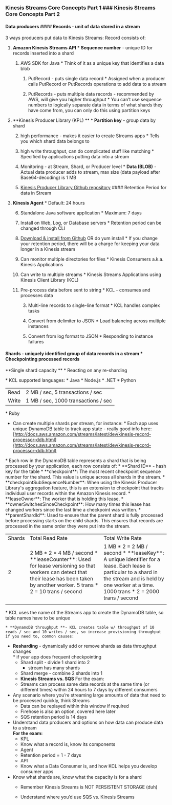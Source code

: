 ### Kinesis Streams Core Concepts Part 1	### Kinesis Streams Core Concepts Part 2
	
#### **Data producers** 	#### Records - unit of data stored in a stream
	
3 ways producers put data to Kinesis Streams:	Record consists of:
	
1. **Amazon Kinesis Streams API**	* **Sequence number** - unique ID for records inserted into a shard
	
    1. AWS SDK for Java	    * Think of it as a unique key that identifies a data blob
	
        1. PutRecord - puts single data record	    * Assigned when a producer calls PutRecord or PutRecords operations to add data to a stream
	
        2. PutRecords - puts multiple data records - recommended by AWS, will give you higher throughput	    * You can’t use sequence numbers to logically separate data in terms of what shards they have come from, you can only do this using partition keys
	
2. **Kinesis Producer Library (KPL) **	* **Partition key** - group data by shard
	
    2. high performance - makes it easier to create Streams apps 	    * Tells you which shard data belongs to
	
    3. high write throughput, can do complicated stuff like matching	    * Specified by applications putting data into a stream
	
    4. Monitoring - at Stream, Shard, or Producer level	* **Data (BLOB)** - Actual data producer adds to stream, max size (data payload after Base64-decoding) is 1 MB
	
    5. [Kinesis Producer Library Github repository](https://github.com/awslabs/amazon-kinesis-producer)	#### Retention Period for data in Stream
	
3. **Kinesis Agent**	* Default: 24 hours
	
    6. Standalone Java software application	* Maximum: 7 days
	
    7. Install on Web, Log, or Database servers	* Retention period can be changed through CLI
	
    8. [Download & install from Github](https://github.com/awslabs/amazon-kinesis-agent) OR do yum install	* If you change your retention period, there will be a charge for keeping your data longer in a Kinesis stream
	
    9. Can monitor multiple directories for files	* Kinesis Consumers a.k.a. Kinesis Applications
	
    10. Can write to multiple streams	* Kinesis Streams Applications using Kinesis Client Library (KCL)
	
    11. Pre-process data before sent to string	* KCL - consumes and processes data
	
        3. Multi-line records to single-line format	* KCL handles complex tasks
	
        4. Convert from delimiter to JSON	    * Load balancing across multiple instances
	
        5. Convert from log format to JSON	    * Responding to instance failures
	
#### Shards - uniquely identified group of data records in a stream	    * Checkpointing processed records
	
**Single shard capacity **	    * Reacting on any re-sharding
	
<table>	* KCL supported languages:
  <tr>	
    <td>Read</td>	    * Java
    <td>2 MB / sec, 5 transactions / sec</td>	
  </tr>	    * Node.js
  <tr>	
    <td>Write</td>	    * .NET
    <td>1 MB / sec, 1000 transactions / sec</td>	
  </tr>	    * Python
</table>	
	    * Ruby
	
* Can create multiple shards per stream, for instance:	* Each app uses unique DynamoDB table to track app state - really good info here: [http://docs.aws.amazon.com/streams/latest/dev/kinesis-record-processor-ddb.html](http://docs.aws.amazon.com/streams/latest/dev/kinesis-record-processor-ddb.html)
	
<table>	* Each row in the DynamoDB table represents a shard that is being processed by your application, each row consists of:
  <tr>	
    <td>Shards</td>	    * **Shard ID** - hash key for the table
    <td>Total Read Rate</td>	
    <td>Total Write Rate</td>	    * **checkpoint**: The most recent checkpoint sequence number for the shard. This value is unique across all shards in the stream.
  </tr>	
  <tr>	    * **checkpointSubSequenceNumber**: When using the Kinesis Producer Library's aggregation feature, this is an extension to checkpoint that tracks individual user records within the Amazon Kinesis record.
    <td>2</td>	
    <td>2 MB * 2 = 4 MB / second	    * **leaseCounter**: Used for lease versioning so that workers can detect that their lease has been taken by another worker.
5 trans * 2 = 10 trans / second</td>	
    <td>1 MB * 2 = 2 MB / second	    * **leaseKey**: A unique identifier for a lease. Each lease is particular to a shard in the stream and is held by one worker at a time.
1000 trans * 2 = 2000 trans / second</td>	
  </tr>	    * **leaseOwner**: The worker that is holding this lease.
  <tr>	
    <td></td>	    * **ownerSwitchesSinceCheckpoint**: How many times this lease has changed workers since the last time a checkpoint was written.
    <td></td>	
    <td></td>	    * **parentShardId**: Used to ensure that the parent shard is fully processed before processing starts on the child shards. This ensures that records are processed in the same order they were put into the stream.
  </tr>	
</table>	* KCL uses the name of the Streams app to create the DynamoDB table, so table names have to be unique
	
	* **DynamoDB throughput **- KCL creates table w/ throughput of 10 reads / sec and 10 writes / sec, so increase provisioning throughput if you need to, common causes:
* **Resharding** - dynamically add or remove shards as data throughput changes	
	    * if your app does frequent checkpointing 
    * Shard split - divide 1 shard into 2	
	    * stream has many shards
    * Shard merge - combine 2 shards into 1	
	* **Kinesis Streams vs. SQS**
For the exam:	
	* Streams can process same data records at the same time (or different times) within 24 hours to 7 days by different consumers
* Any scenario where you’re streaming large amounts of data that need to be processed quickly, think Streams	
	* Data can be replayed within this window if required
    * Firehose is also an option, covered here later	
	* SQS retention period is 14 days
* Understand data producers and options on how data can produce data to a stream	
	**For the exam:**
    * KPL	
	* Know what a record is, know its components
    * Agent	
	* Retention period = 1 - 7 days
    * API	
	* Know what a Data Consumer is, and how KCL helps you develop consumer apps
* Know what shards are, know what the capacity is for a shard	
	* Remember Kinesis Streams is NOT PERSISTENT STORAGE (duh)
	
	* Understand where you’d use SQS vs. Kinesis Streams
